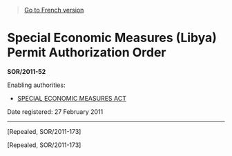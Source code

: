 > [Go to French version](/fr/Règlements/Décrets,%20ordonnances%20et%20règlements%20statutaires/2011/52.md)

# Special Economic Measures (Libya) Permit Authorization Order

**SOR/2011-52**

Enabling authorities: 
- [SPECIAL ECONOMIC MEASURES ACT](/en/Acts/Statutes%20of%20Canada/1992/c.%2017.md)

Date registered: 27 February 2011

----------


[Repealed, SOR/2011-173]

[Repealed, SOR/2011-173]


